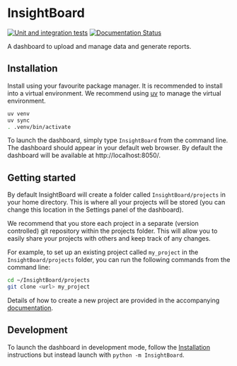 # InsightBoard

[![Unit and integration tests](https://github.com/globaldothealth/InsightBoard/actions/workflows/ci.yaml/badge.svg)](https://github.com/globaldothealth/InsightBoard/actions/workflows/ci.yaml) [![Documentation Status](https://readthedocs.org/projects/insightboard/badge/?version=latest)](https://insightboard.readthedocs.io/en/latest/?badge=latest)

A dashboard to upload and manage data and generate reports.

## Installation

Install using your favourite package manager. It is recommended to install into a virtual environment. We recommend using [uv](https://github.com/astral-sh/uv) to manage the virtual environment.

```bash
uv venv
uv sync
. .venv/bin/activate
```

To launch the dashboard, simply type `InsightBoard` from the command line. The dashboard should appear in your default web browser. By default the dashboard will be available at http://localhost:8050/.

## Getting started

By default InsightBoard will create a folder called `InsightBoard/projects` in your home directory. This is where all your projects will be stored (you can change this location in the Settings panel of the dashboard).

We recommend that you store each project in a separate (version controlled) git repository within the projects folder. This will allow you to easily share your projects with others and keep track of any changes.

For example, to set up an existing project called `my_project` in the `InsightBoard/projects` folder, you can run the following commands from the command line:

```bash
cd ~/InsightBoard/projects
git clone <url> my_project
```

Details of how to create a new project are provided in the accompanying [documentation](https://insightboard.readthedocs.io/en/latest/).


## Development

To launch the dashboard in development mode, follow the [Installation](#installation) instructions but instead launch with `python -m InsightBoard`.
